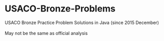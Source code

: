 # USACO-Bronze-Problems
USACO Bronze Practice Problem Solutions in Java (since 2015 December) </br> </br>
May not be the same as official analysis
